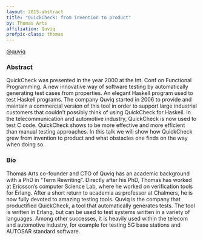```yaml
---
layout: 2015-abstract
title: "QuickCheck: from invention to product"
by: Thomas Arts
affiliation: Quviq
profpic-class: thomas
---
```


[@quviq](https://twitter.com/quviq)

### Abstract

QuickCheck was presented in the year 2000 at the Int. Conf on Functional Programming. A new innovative way of software testing by automatically generating test cases from properties. An elegant Haskell program used to test Haskell programs. The company Quviq started in 2006 to provide and maintain a commercial version of this tool in order to support large industrial customers that couldn’t possibly think of using QuickCheck for Haskell. In the telecommunication and automotive industry, QuickCheck is now used to test C code. QuickCheck shows to be more effective and more efficient than manual testing approaches. In this talk we will show how QuickCheck grew from invention to product and what obstacles one finds on the way when doing so.


### Bio

Thomas Arts co-founder and CTO of Quviq has an academic background with a PhD in “Term Rewriting”. Directly after his PhD, Thomas has worked at Ericsson’s computer Science Lab, where he worked on verification tools for Erlang. After a short return to academia as professor at Chalmers, he is now fully devoted to amazing testing tools. Quviq is the company that productified QuickCheck, a tool that automatically generates tests. The tool is written in Erlang, but can be used to test systems written in a variety of languages. Among other successes, it is heavily used within the telecom and automotive industry, for example for testing 5G base stations and AUTOSAR standard software.